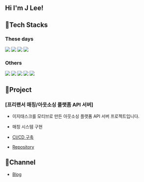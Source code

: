 ## Hi I'm J Lee!

## 📌Tech Stacks

### These days
<img src="https://img.shields.io/badge/Spring-6DB33F?style=for-the-badge&logo=Spring&logoColor=white"> <img src="https://img.shields.io/badge/Java-007396?style=for-the-badge&logo=openjdk&logoColor=white"> <img src="https://img.shields.io/badge/JPA-59666C?style=for-the-badge&logo=Hibernate&logoColor=white"> <img src="https://img.shields.io/badge/mysql-4479A1?style=for-the-badge&logo=mysql&logoColor=white">

### Others
<img src="https://img.shields.io/badge/mybatis-4479A1?style=for-the-badge&logo=mybatis&logoColor=white"> <img src="https://img.shields.io/badge/gradle-02303A?style=for-the-badge&logo=gradle&logoColor=white"> <img src="https://img.shields.io/badge/aws-232F3E?style=for-the-badge&logo=amazonaws&logoColor=white"> <img src="https://img.shields.io/badge/docker-2496ED?style=for-the-badge&logo=docker&logoColor=white"> <img src="https://img.shields.io/badge/C++-00599C?style=for-the-badge&logo=C%2B%2B&logoColor=white"/>

## 📌Project

### [프리랜서 매칭/아웃소싱 플랫폼 API 서버]

- 이지태스크를 모티브로 만든 아웃소싱 플랫폼 API 서버 프로젝트입니다.
- 매칭 시스템 구현
- [CI/CD 구축](https://github.com/Jin959/easytask-test#cicd-%EA%B5%AC%EC%B6%95)

- [Repository](https://github.com/ASAC-E-Team/easytask)

## 📌Channel
- [Blog](https://jinlee.netlify.app/)
